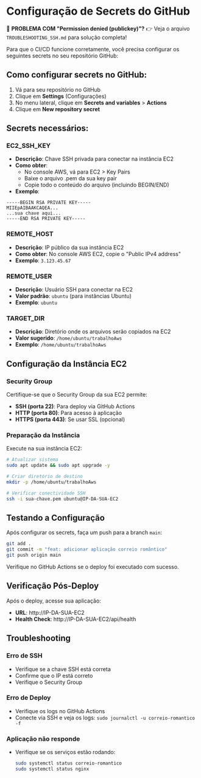 # Configuração de Secrets do GitHub

🚨 **PROBLEMA COM "Permission denied (publickey)"?**
👉 Veja o arquivo `TROUBLESHOOTING_SSH.md` para solução completa!

Para que o CI/CD funcione corretamente, você precisa configurar os seguintes secrets no seu repositório GitHub:

## Como configurar secrets no GitHub:

1. Vá para seu repositório no GitHub
2. Clique em **Settings** (Configurações)
3. No menu lateral, clique em **Secrets and variables** > **Actions**
4. Clique em **New repository secret**

## Secrets necessários:

### EC2_SSH_KEY

- **Descrição**: Chave SSH privada para conectar na instância EC2
- **Como obter**:
  - No console AWS, vá para EC2 > Key Pairs
  - Baixe o arquivo .pem da sua key pair
  - Copie todo o conteúdo do arquivo (incluindo BEGIN/END)
- **Exemplo**:

```
-----BEGIN RSA PRIVATE KEY-----
MIIEpAIBAAKCAQEA...
...sua chave aqui...
-----END RSA PRIVATE KEY-----
```

### REMOTE_HOST

- **Descrição**: IP público da sua instância EC2
- **Como obter**: No console AWS EC2, copie o "Public IPv4 address"
- **Exemplo**: `3.123.45.67`

### REMOTE_USER

- **Descrição**: Usuário SSH para conectar na EC2
- **Valor padrão**: `ubuntu` (para instâncias Ubuntu)
- **Exemplo**: `ubuntu`

### TARGET_DIR

- **Descrição**: Diretório onde os arquivos serão copiados na EC2
- **Valor sugerido**: `/home/ubuntu/trabalhoAws`
- **Exemplo**: `/home/ubuntu/trabalhoAws`

## Configuração da Instância EC2

### Security Group

Certifique-se que o Security Group da sua EC2 permite:

- **SSH (porta 22)**: Para deploy via GitHub Actions
- **HTTP (porta 80)**: Para acesso à aplicação
- **HTTPS (porta 443)**: Se usar SSL (opcional)

### Preparação da Instância

Execute na sua instância EC2:

```bash
# Atualizar sistema
sudo apt update && sudo apt upgrade -y

# Criar diretório de destino
mkdir -p /home/ubuntu/trabalhoAws

# Verificar conectividade SSH
ssh -i sua-chave.pem ubuntu@IP-DA-SUA-EC2
```

## Testando a Configuração

Após configurar os secrets, faça um push para a branch `main`:

```bash
git add .
git commit -m "feat: adicionar aplicação correio romântico"
git push origin main
```

Verifique no GitHub Actions se o deploy foi executado com sucesso.

## Verificação Pós-Deploy

Após o deploy, acesse sua aplicação:

- **URL**: http://IP-DA-SUA-EC2
- **Health Check**: http://IP-DA-SUA-EC2/api/health

## Troubleshooting

### Erro de SSH

- Verifique se a chave SSH está correta
- Confirme que o IP está correto
- Verifique o Security Group

### Erro de Deploy

- Verifique os logs no GitHub Actions
- Conecte via SSH e veja os logs: `sudo journalctl -u correio-romantico -f`

### Aplicação não responde

- Verifique se os serviços estão rodando:
  ```bash
  sudo systemctl status correio-romantico
  sudo systemctl status nginx
  ```
